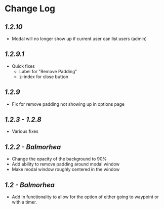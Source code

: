# Change Log
## *1.2.10*
* Modal will no longer show up if current user can list users (admin)
## *1.2.9.1*
* Quick fixes
    * Label for "Remove Padding"
    * z-index for close button
## *1.2.9*
* Fix for remove padding not showing up in options page
## *1.2.3 - 1.2.8*
* Various fixes
## *1.2.2 - Balmorhea*
* Change the opacity of the background to 90%
* Add ability to remove padding around modal window
* Make modal window roughly centered in the window
## *1.2 - Balmorhea*
* Add in functionality to allow for the option of either going to waypoint or with a timer.